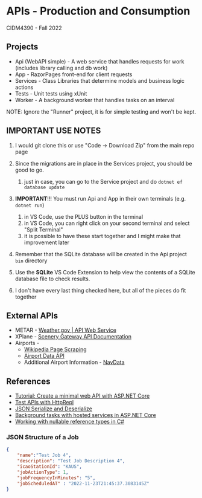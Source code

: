 # APIs - Production and Consumption

CIDM4390 - Fall 2022

## Projects
* Api (WebAPI simple) - A web service that handles requests for work (includes library calling and db work)
* App - RazorPages front-end for client requests
* Services - Class Libraries that determine models and business logic actions
* Tests - Unit tests using xUnit
* Worker - A background worker that handles tasks on an interval

NOTE: Ignore the "Runner" project, it is for simple testing and won't be kept.

## IMPORTANT USE NOTES
1. I would git clone this or use "Code -> Download Zip" from the main repo page
1. Since the migrations are in place in the Services project, you should be good to go.
    1. just in case, you can go to the Service project and do `dotnet ef database update`
1. **IMPORTANT**!!! You must run Api and App in their own terminals (e.g. `dotnet run`)
    1. in VS Code, use the PLUS button in the terminal
    1. in VS Code, you can right click on your second terminal and select "Split Terminal"
    1. it is possible to have these start together and I might make that improvement later

1. Remember that the SQLite database will be created in the Api project `bin` directory
1. Use the **SQLite** VS Code Extension to help view the contents of a SQLite database file to check results.
1. I don't have every last thing checked here, but all of the pieces do fit together

## External APIs
* METAR - [Weather.gov | API Web Service](https://www.weather.gov/documentation/services-web-api)
* XPlane - [Scenery Gateway API Documentation](https://gateway.x-plane.com/api)
* Airports - 
    * [Wikipedia Page Scraping](https://en.wikipedia.org/wiki/Dallas_Fort_Worth_International_Airport)
    * [Airport Data API](https://www.airport-data.com/api/doc.php)
    * Additional Airport Information - [NavData](https://developer.x-plane.com/article/navdata-in-x-plane-11/)

## References
* [Tutorial: Create a minimal web API with ASP.NET Core](https://learn.microsoft.com/en-us/aspnet/core/tutorials/min-web-api?view=aspnetcore-6.0&tabs=visual-studio-code)
* [Test APIs with HttpRepl](https://learn.microsoft.com/en-us/aspnet/core/web-api/http-repl/?view=aspnetcore-6.0&tabs=windows)
* [JSON Serialize and Deserialize](https://learn.microsoft.com/en-us/dotnet/standard/serialization/system-text-json/overview?pivots=dotnet-6-0)
* [Background tasks with hosted services in ASP.NET Core](https://learn.microsoft.com/en-us/aspnet/core/fundamentals/host/hosted-services?view=aspnetcore-6.0&tabs=netcore-cli)
* [Working with nullable reference types in C#](https://learn.microsoft.com/en-us/dotnet/csharp/nullable-references)


### JSON Structure of a Job
``` json
{
    "name":"Test Job 4",
    "description": "Test Job Description 4",
    "icaoStationId": "KAUS",
    "jobActionType": 1,
    "jobFrequencyInMinutes": "5",
    "jobScheduledAT" : "2022-11-23T21:45:37.3083145Z"
}
```